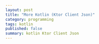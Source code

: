 ```yaml
---
layout: post
title: "More Kotlin (Ktor Client Json)"
category: programming
tags: kotlin
published: false
summary: kotlin Ktor Client Json
---
```


